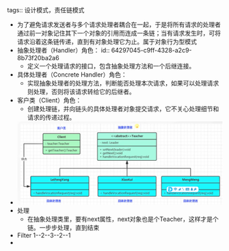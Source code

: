 tags:: 设计模式，责任链模式

- 为了避免请求发送者与多个请求处理者耦合在一起，于是将所有请求的处理者通过前一对象记住其下一个对象的引用而连成一条链；当有请求发生时，可将请求沿着这条链传递，直到有对象处理它为止。属于对象行为型模式
- 抽象处理者（Handler）角色：
  id:: 64297045-c9ff-4328-a2c9-8b73f20ba2a6
	- 定义一个处理请求的接口，包含抽象处理方法和一个后继连接。
- 具体处理者（Concrete Handler）角色：
	- 实现抽象处理者的处理方法，判断能否处理本次请求，如果可以处理请求则处理，否则将该请求转给它的后继者。
- 客户类（Client）角色：
	- 创建处理链，并向链头的具体处理者对象提交请求，它不关心处理细节和请求的传递过程。
- ![image.png](../assets/image_1680438009463_0.png)
- 处理
	- 在抽象处理类里，要有next属性，next对象也是个Teacher，这样才是个链。一步步处理，直到结束
- Filter 1--2--3--2--1
-